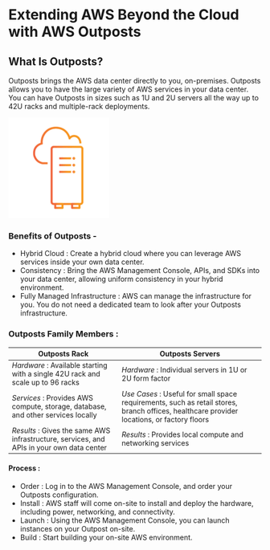 # Extending AWS Beyond the Cloud with AWS Outposts

## What Is Outposts?
Outposts brings the AWS data center directly to you, on-premises. Outposts allows you to have the large variety of AWS services in your data center. You can have Outposts in sizes such as 1U and 2U servers all the way up to 42U racks and multiple-rack deployments.

![Alt text](/Photos/outposts.png)
### Benefits of Outposts - 
- Hybrid Cloud : 
Create a hybrid cloud where you can leverage AWS services inside your own data center.
- Consistency : 
Bring the AWS Management Console, APIs, and SDKs into your data center, allowing uniform consistency in your hybrid environment.
- Fully Managed Infrastructure : 
AWS can manage the infrastructure for you. You do not need a dedicated team to look after your Outposts infrastructure.

### Outposts Family Members :

| Outposts Rack | Outposts Servers |
| ------------- | ---------------- |
| *Hardware* : Available starting with a single 42U rack and scale up to 96 racks | *Hardware* : Individual servers in 1U or 2U form factor |
| *Services* : Provides AWS compute, storage, database, and other services locally | *Use Cases* : Useful for small space requirements, such as retail stores, branch offices, healthcare provider locations, or factory floors |
| *Results* : Gives the same AWS infrastructure, services, and APIs in your own data center | *Results* : Provides local compute and networking services | 

#### Process : 
- Order : 
Log in to the AWS Management Console, and order your Outposts configuration.
- Install : 
AWS staff will come on-site to install and deploy the hardware, including power, networking, and connectivity.
- Launch : 
Using the AWS Management Console, you can launch instances on your Outpost on-site.
- Build : 
Start building your on-site AWS environment.